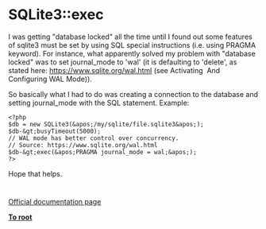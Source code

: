 # SQLite3::exec





I was getting &quot;database locked&quot; all the time until I found out some features of sqlite3 must be set by using SQL special instructions (i.e. using PRAGMA keyword). For instance, what apparently solved my problem with &quot;database locked&quot; was to set journal_mode to &apos;wal&apos; (it is defaulting to &apos;delete&apos;, as stated here: https://www.sqlite.org/wal.html (see Activating&#xA0; And Configuring WAL Mode)).

So basically what I had to do was creating a connection to the database and setting journal_mode with the SQL statement. Example:



```
<?php
$db = new SQLite3(&apos;/my/sqlite/file.sqlite3&apos;);
$db-&gt;busyTimeout(5000);
// WAL mode has better control over concurrency.
// Source: https://www.sqlite.org/wal.html
$db-&gt;exec(&apos;PRAGMA journal_mode = wal;&apos;);
?>
```


Hope that helps.

  

#

[Official documentation page](https://www.php.net/manual/en/sqlite3.exec.php)

**[To root](/README.md)**